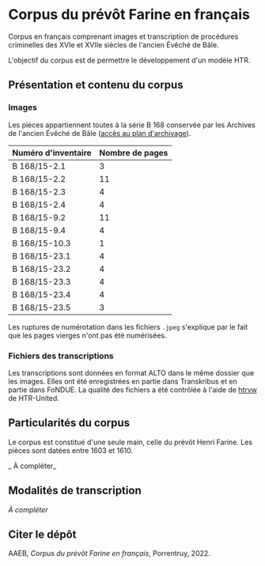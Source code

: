 # Corpus du prévôt Farine en français
Corpus en français comprenant images et transcription de procédures criminelles des XVIe et XVIIe siècles de l'ancien Évêché de Bâle. 

L'objectif du corpus est de permettre le développement d'un modèle HTR. 

## Présentation et contenu du corpus
### Images
Les pièces appartiennent toutes à la série B 168 conservée par les Archives de l'ancien Évêché de Bâle ([accès au plan d'archivage](https://archives-aaeb.jura.ch/detail.aspx?id=77497)).

| Numéro d'inventaire   | Nombre de pages 
| --                    | --
| B 168/15-2.1          | 3 
| B 168/15-2.2          | 11
| B 168/15-2.3          | 4
| B 168/15-2.4          | 4
| B 168/15-9.2          | 11
| B 168/15-9.4          | 4
| B 168/15-10.3         | 1
| B 168/15-23.1         | 4
| B 168/15-23.2         | 4
| B 168/15-23.3         | 4
| B 168/15-23.4         | 4
| B 168/15-23.5         | 3

Les ruptures de numérotation dans les fichiers `.jpeg` s'explique par le fait que les pages vierges n'ont pas été numérisées.

### Fichiers des transcriptions
Les transcriptions sont données en format ALTO dans le même dossier que les images. Elles ont été enregistrées en partie dans Transkribus et en partie dans FoNDUE. 
La qualité des fichiers a été contrôlée à l'aide de [htrvw](https://github.com/HTR-United/htrvx) de HTR-United.

## Particularités du corpus
Le corpus est constitué d'une seule main, celle du prévôt Henri Farine. Les pièces sont datées entre 1603 et 1610. 

_ À compléter_ 

## Modalités de transcription

_À compléter_

## Citer le dépôt

AAEB, _Corpus du prévôt Farine en français_, Porrentruy, 2022.

<img href="https://github.com/elodiepaupe/DigitalJura/blob/main/images/cc-by.png" style="width:200px;"/>


